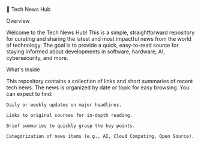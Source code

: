 📰 Tech News Hub

Overview

Welcome to the Tech News Hub! This is a simple, straightforward repository for curating and sharing the latest and most impactful news from the world of technology. The goal is to provide a quick, easy-to-read source for staying informed about developments in software, hardware, AI, cybersecurity, and more.

What's Inside

This repository contains a collection of links and short summaries of recent tech news. The news is organized by date or topic for easy browsing. You can expect to find:

    Daily or weekly updates on major headlines.

    Links to original sources for in-depth reading.

    Brief summaries to quickly grasp the key points.

    Categorization of news items (e.g., AI, Cloud Computing, Open Source).
